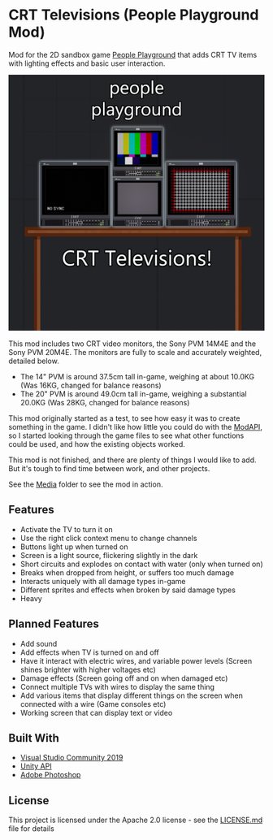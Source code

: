 # CRT Televisions (People Playground Mod)
 Mod for the 2D sandbox game [People Playground](https://store.steampowered.com/app/1118200/People_Playground/) that adds CRT TV items with lighting effects and basic user interaction.

![Logo](https://github.com/RyanT95/PPG_CRT-Televisions/blob/main/Media/icon.png)

This mod includes two CRT video monitors, the Sony PVM 14M4E and the Sony PVM 20M4E. The monitors are fully to scale and accurately weighted, detailed below.
* The 14" PVM is around 37.5cm tall in-game, weighing at about 10.0KG (Was 16KG, changed for balance reasons)
* The 20" PVM is around 49.0cm tall in-game, weighing a substantial 20.0KG (Was 28KG, changed for balance reasons)

This mod originally started as a test, to see how easy it was to create something in the game. I didn't like how little you could do with the [ModAPI](https://www.studiominus.nl/ppg-modding/api/modApi.html), so I started looking through the game files to see what other functions could be used, and how the existing objects worked.

This mod is not finished, and there are plenty of things I would like to add. But it's tough to find time between work, and other projects.

See the [Media](https://github.com/RyanT95/PPG_CRT-Televisions/blob/main/Media) folder to see the mod in action.

## Features
* Activate the TV to turn it on
* Use the right click context menu to change channels
* Buttons light up when turned on
* Screen is a light source, flickering slightly in the dark
* Short circuits and explodes on contact with water (only when turned on)
* Breaks when dropped from height, or suffers too much damage
* Interacts uniquely with all damage types in-game
* Different sprites and effects when broken by said damage types
* Heavy

## Planned Features
* Add sound
* Add effects when TV is turned on and off
* Have it interact with electric wires, and variable power levels (Screen shines brighter with higher voltages etc)
* Damage effects (Screen going off and on when damaged etc)
* Connect multiple TVs with wires to display the same thing
* Add various items that display different things on the screen when connected with a wire (Game consoles etc)
* Working screen that can display text or video

## Built With
* [Visual Studio Community 2019](https://visualstudio.microsoft.com/vs/) 
* [Unity API](https://docs.unity3d.com/ScriptReference/)
* [Adobe Photoshop](https://www.adobe.com/uk/products/photoshop.html)

## License
This project is licensed under the Apache 2.0 license - see the [LICENSE.md](https://github.com/RyanT95/PPG_CRT-Televisions/blob/main/LICENSE) file for details
